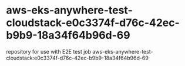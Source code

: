 # aws-eks-anywhere-test-cloudstack-e0c3374f-d76c-42ec-b9b9-18a34f64b96d-69
repository for use with E2E test job aws-eks-anywhere-test-cloudstack:e0c3374f-d76c-42ec-b9b9-18a34f64b96d-69
